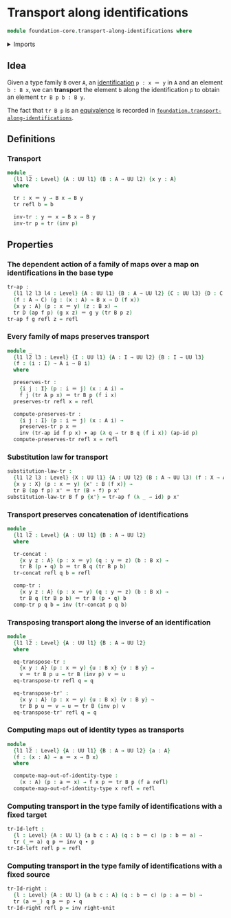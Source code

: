 # Transport along identifications

```agda
module foundation-core.transport-along-identifications where
```

<details><summary>Imports</summary>

```agda
open import foundation.action-on-identifications-functions
open import foundation.universe-levels

open import foundation-core.function-types
open import foundation-core.identity-types
```

</details>

## Idea

Given a type family `B` over `A`, an
[identification](foundation-core.identity-types.md) `p : x ＝ y` in `A` and an
element `b : B x`, we can **transport** the element `b` along the identification
`p` to obtain an element `tr B p b : B y`.

The fact that `tr B p` is an [equivalence](foundation-core.equivalences.md) is
recorded in
[`foundation.transport-along-identifications`](foundation.transport-along-identifications.md).

## Definitions

### Transport

```agda
module _
  {l1 l2 : Level} {A : UU l1} (B : A → UU l2) {x y : A}
  where

  tr : x ＝ y → B x → B y
  tr refl b = b

  inv-tr : y ＝ x → B x → B y
  inv-tr p = tr (inv p)
```

## Properties

### The dependent action of a family of maps over a map on identifications in the base type

```agda
tr-ap :
  {l1 l2 l3 l4 : Level} {A : UU l1} {B : A → UU l2} {C : UU l3} {D : C → UU l4}
  (f : A → C) (g : (x : A) → B x → D (f x))
  {x y : A} (p : x ＝ y) (z : B x) →
  tr D (ap f p) (g x z) ＝ g y (tr B p z)
tr-ap f g refl z = refl
```

### Every family of maps preserves transport

```agda
module _
  {l1 l2 l3 : Level} {I : UU l1} {A : I → UU l2} {B : I → UU l3}
  (f : (i : I) → A i → B i)
  where

  preserves-tr :
    {i j : I} (p : i ＝ j) (x : A i) →
    f j (tr A p x) ＝ tr B p (f i x)
  preserves-tr refl x = refl

  compute-preserves-tr :
    {i j : I} (p : i ＝ j) (x : A i) →
    preserves-tr p x ＝
    inv (tr-ap id f p x) ∙ ap (λ q → tr B q (f i x)) (ap-id p)
  compute-preserves-tr refl x = refl
```

### Substitution law for transport

```agda
substitution-law-tr :
  {l1 l2 l3 : Level} {X : UU l1} {A : UU l2} (B : A → UU l3) (f : X → A)
  {x y : X} (p : x ＝ y) {x' : B (f x)} →
  tr B (ap f p) x' ＝ tr (B ∘ f) p x'
substitution-law-tr B f p {x'} = tr-ap f (λ _ → id) p x'
```

### Transport preserves concatenation of identifications

```agda
module _
  {l1 l2 : Level} {A : UU l1} {B : A → UU l2}
  where

  tr-concat :
    {x y z : A} (p : x ＝ y) (q : y ＝ z) (b : B x) →
    tr B (p ∙ q) b ＝ tr B q (tr B p b)
  tr-concat refl q b = refl

  comp-tr :
    {x y z : A} (p : x ＝ y) (q : y ＝ z) (b : B x) →
    tr B q (tr B p b) ＝ tr B (p ∙ q) b
  comp-tr p q b = inv (tr-concat p q b)
```

### Transposing transport along the inverse of an identification

```agda
module _
  {l1 l2 : Level} {A : UU l1} {B : A → UU l2}
  where

  eq-transpose-tr :
    {x y : A} (p : x ＝ y) {u : B x} {v : B y} →
    v ＝ tr B p u → tr B (inv p) v ＝ u
  eq-transpose-tr refl q = q

  eq-transpose-tr' :
    {x y : A} (p : x ＝ y) {u : B x} {v : B y} →
    tr B p u ＝ v → u ＝ tr B (inv p) v
  eq-transpose-tr' refl q = q
```

### Computing maps out of identity types as transports

```agda
module _
  {l1 l2 : Level} {A : UU l1} {B : A → UU l2} {a : A}
  (f : (x : A) → a ＝ x → B x)
  where

  compute-map-out-of-identity-type :
    (x : A) (p : a ＝ x) → f x p ＝ tr B p (f a refl)
  compute-map-out-of-identity-type x refl = refl
```

### Computing transport in the type family of identifications with a fixed target

```agda
tr-Id-left :
  {l : Level} {A : UU l} {a b c : A} (q : b ＝ c) (p : b ＝ a) →
  tr (_＝ a) q p ＝ inv q ∙ p
tr-Id-left refl p = refl
```

### Computing transport in the type family of identifications with a fixed source

```agda
tr-Id-right :
  {l : Level} {A : UU l} {a b c : A} (q : b ＝ c) (p : a ＝ b) →
  tr (a ＝_) q p ＝ p ∙ q
tr-Id-right refl p = inv right-unit
```
